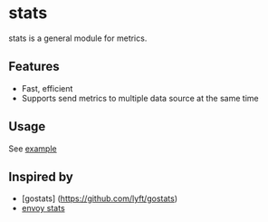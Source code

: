 # stats

stats is a general module for metrics.

## Features

- Fast, efficient
- Supports send metrics to multiple data source at the same time

## Usage

See [example](./example/store_test.go)

## Inspired by

- [gostats] (https://github.com/lyft/gostats)
- [envoy stats](https://github.com/envoyproxy/envoy/tree/master/source/common/stats)
